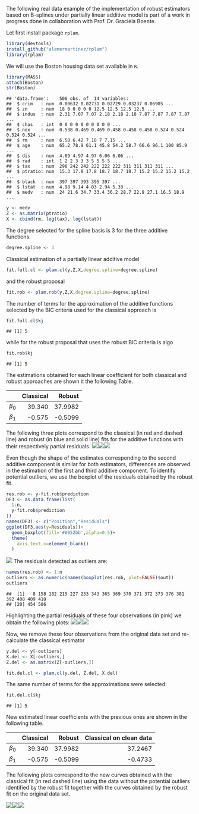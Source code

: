 The following real data example of the implementation of robust
estimators based on B-splines under partially linear additive model is
part of a work in progress done in collaboration with Prof. Dr. Graciela
Boente.

Let first install package <code>rplam</code>.

``` r
library(devtools)
install_github("alemermartinez/rplam")
library(rplam)
```

We will use the Boston housing data set available in <code>R</code>.

``` r
library(MASS)
attach(Boston)
str(Boston)
```

    ## 'data.frame':    506 obs. of  14 variables:
    ##  $ crim   : num  0.00632 0.02731 0.02729 0.03237 0.06905 ...
    ##  $ zn     : num  18 0 0 0 0 0 12.5 12.5 12.5 12.5 ...
    ##  $ indus  : num  2.31 7.07 7.07 2.18 2.18 2.18 7.87 7.87 7.87 7.87 ...
    ##  $ chas   : int  0 0 0 0 0 0 0 0 0 0 ...
    ##  $ nox    : num  0.538 0.469 0.469 0.458 0.458 0.458 0.524 0.524 0.524 0.524 ...
    ##  $ rm     : num  6.58 6.42 7.18 7 7.15 ...
    ##  $ age    : num  65.2 78.9 61.1 45.8 54.2 58.7 66.6 96.1 100 85.9 ...
    ##  $ dis    : num  4.09 4.97 4.97 6.06 6.06 ...
    ##  $ rad    : int  1 2 2 3 3 3 5 5 5 5 ...
    ##  $ tax    : num  296 242 242 222 222 222 311 311 311 311 ...
    ##  $ ptratio: num  15.3 17.8 17.8 18.7 18.7 18.7 15.2 15.2 15.2 15.2 ...
    ##  $ black  : num  397 397 393 395 397 ...
    ##  $ lstat  : num  4.98 9.14 4.03 2.94 5.33 ...
    ##  $ medv   : num  24 21.6 34.7 33.4 36.2 28.7 22.9 27.1 16.5 18.9 ...

``` r
y <- medv
Z <- as.matrix(ptratio)
X <- cbind(rm, log(tax), log(lstat))
```

The degree selected for the spline basis is 3 for the three additive
functions.

``` r
degree.spline <- 3
```

Classical estimation of a partially linear additive model

``` r
fit.full.cl <- plam.cl(y,Z,X,degree.spline=degree.spline)
```

and the robust proposal

``` r
fit.rob <- plam.rob(y,Z,X,degree.spline=degree.spline)
```

The number of terms for the approximation of the additive functions
selected by the BIC criteria used for the classical approach is

``` r
fit.full.cl$kj
```

    ## [1] 5

while for the robust proposal that uses the robust BIC criteria is algo

``` r
fit.rob$kj
```

    ## [1] 5

The estimations obtained for each linear coefficient for both classical
and robust approaches are shown it the following Table.

|                 |  Classical|   Robust|
|:----------------|----------:|--------:|
| *β*<sub>0</sub> |     39.340|  37.9982|
| *β*<sub>1</sub> |     -0.575|  -0.5099|

The following three plots correspond to the classical (in red and dashed
line) and robust (in blue and solid line) fits for the additive
functions with their respectively partial residuals.
![](README_files/figure-markdown_github/ggplot1-1.png)![](README_files/figure-markdown_github/ggplot1-2.png)![](README_files/figure-markdown_github/ggplot1-3.png)

Even though the shape of the estimates corresponding to the second
additive component is similar for both estimators, differences are
observed in the estimation of the first and third additive component. To
identify potential outliers, we use the boxplot of the residuals
obtained by the robust fit.

``` r
res.rob <- y-fit.rob$prediction
DF3 <- as.data.frame(list(
  1:n,
  y-fit.rob$prediction
))
names(DF3) <- c("Position","Residuals")
ggplot(DF3,aes(y=Residuals))+
  geom_boxplot(fill='#0052bb',alpha=0.5)+
  theme(
    axis.text.x=element_blank()
  )
```

![](README_files/figure-markdown_github/residuals1-1.png) The residuals
detected as outliers are:

``` r
names(res.rob) <- 1:n
outliers <- as.numeric(names(boxplot(res.rob, plot=FALSE)$out))
outliers
```

    ##  [1]   8 158 182 215 227 233 343 365 369 370 371 372 373 376 381 392 408 409 410
    ## [20] 454 506

Highlighting the partial residuals of these four observations (in pink)
we obtain the following plots:
![](README_files/figure-markdown_github/ggplot-highlighted-1.png)![](README_files/figure-markdown_github/ggplot-highlighted-2.png)![](README_files/figure-markdown_github/ggplot-highlighted-3.png)

Now, we remove these four observations from the original data set and
re-calculate the classical estimator

``` r
y.del <- y[-outliers]
X.del <- X[-outliers,]
Z.del <- as.matrix(Z[-outliers,])

fit.del.cl <- plam.cl(y.del, Z.del, X.del)
```

The same number of terms for the approximations were selected:

``` r
fit.del.cl$kj
```

    ## [1] 5

New estimated linear coefficients with the previous ones are shown in
the following table.

|                 |  Classical|   Robust|  Classical on clean data|
|:----------------|----------:|--------:|------------------------:|
| *β*<sub>0</sub> |     39.340|  37.9982|                  37.2467|
| *β*<sub>1</sub> |     -0.575|  -0.5099|                  -0.4733|

The following plots correspond to the new curves obtained with the
classical fit (in red dashed line) using the data without the potential
outliers identified by the robust fit together with the curves obtained
by the robust fit on the original data set.

![](README_files/figure-markdown_github/ggplot-final-1.png)![](README_files/figure-markdown_github/ggplot-final-2.png)![](README_files/figure-markdown_github/ggplot-final-3.png)
